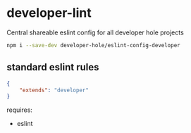 # developer-lint
Central shareable eslint config for all developer hole projects

```bash
npm i --save-dev developer-hole/eslint-config-developer
```

## standard eslint rules
```json
{
	"extends": "developer"
}
```
requires:
* eslint
